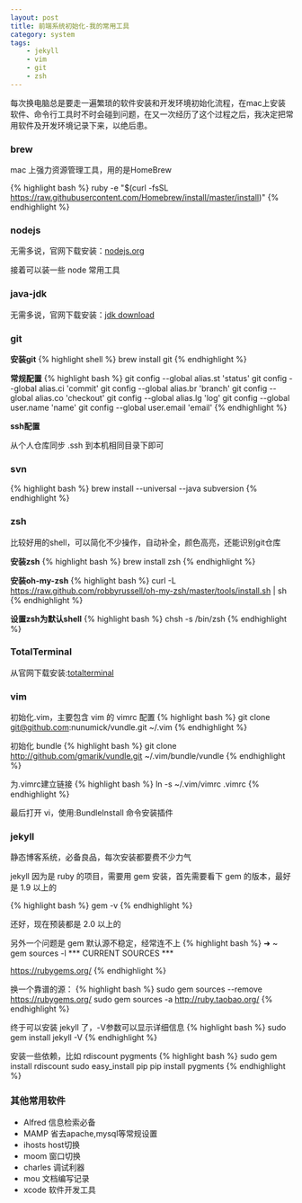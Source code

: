 ```yaml
---
layout: post
title: 前端系统初始化-我的常用工具
category: system
tags:
    - jekyll
    - vim
    - git
    - zsh
---
```


每次换电脑总是要走一遍繁琐的软件安装和开发环境初始化流程，在mac上安装软件、命令行工具时不时会碰到问题，在又一次经历了这个过程之后，我决定把常用软件及开发环境记录下来，以绝后患。

### brew

mac 上强力资源管理工具，用的是HomeBrew

{% highlight bash %}
ruby -e "$(curl -fsSL https://raw.githubusercontent.com/Homebrew/install/master/install)"
{% endhighlight %}

### nodejs

无需多说，官网下载安装：[nodejs.org](http://nodejs.org/download/)

接着可以装一些 node 常用工具

### java-jdk

无需多说，官网下载安装：[jdk download](http://www.oracle.com/technetwork/cn/java/javase/downloads/index.html)

### git

**安装git**
{% highlight shell %}
brew install git
{% endhighlight %}

**常规配置**
{% highlight bash %}
git config --global alias.st 'status'
git config --global alias.ci 'commit'
git config --global alias.br 'branch'
git config --global alias.co 'checkout'
git config --global alias.lg 'log'
git config --global user.name 'name'
git config --global user.email 'email'
{% endhighlight %}

**ssh配置**

从个人仓库同步 .ssh 到本机相同目录下即可

### svn

{% highlight bash %}
brew install --universal --java subversion
{% endhighlight %}

### zsh

比较好用的shell，可以简化不少操作，自动补全，颜色高亮，还能识别git仓库

**安装zsh**
{% highlight bash %}
brew install zsh
{% endhighlight %}

**安装oh-my-zsh**
{% highlight bash %}
curl -L https://raw.github.com/robbyrussell/oh-my-zsh/master/tools/install.sh | sh
{% endhighlight %}

**设置zsh为默认shell**
{% highlight bash %}
chsh -s /bin/zsh
{% endhighlight %}

### TotalTerminal

从官网下载安装:[totalterminal](http://totalterminal.binaryage.com/)

### vim

初始化.vim，主要包含 vim 的 vimrc 配置
{% highlight bash %}
git clone git@github.com:nunumick/vundle.git ~/.vim
{% endhighlight %}

初始化 bundle
{% highlight bash %}
git clone http://github.com/gmarik/vundle.git ~/.vim/bundle/vundle
{% endhighlight %}

为.vimrc建立链接
{% highlight bash %}
ln -s ~/.vim/vimrc .vimrc
{% endhighlight %}

最后打开 vi，使用:BundleInstall 命令安装插件

### jekyll

静态博客系统，必备良品，每次安装都要费不少力气

jekyll 因为是 ruby 的项目，需要用 gem 安装，首先需要看下 gem 的版本，最好是 1.9 以上的

{% highlight bash %}
gem -v
{% endhighlight %}

还好，现在预装都是 2.0 以上的

另外一个问题是 gem 默认源不稳定，经常连不上
{% highlight bash %}
➜  ~  gem sources -l
*** CURRENT SOURCES ***

https://rubygems.org/
{% endhighlight %}

换一个靠谱的源：
{% highlight bash %}
sudo gem sources --remove https://rubygems.org/
sudo gem sources -a http://ruby.taobao.org/
{% endhighlight %}

终于可以安装 jekyll 了，-V参数可以显示详细信息
{% highlight bash %}
sudo gem install jekyll -V
{% endhighlight %}

安装一些依赖，比如 rdiscount pygments
{% highlight bash %}
sudo gem install rdiscount
sudo easy_install pip
pip install pygments
{% endhighlight %}


### 其他常用软件

* Alfred 信息检索必备
* MAMP 省去apache,mysql等常规设置
* ihosts host切换
* moom 窗口切换
* charles 调试利器
* mou 文档编写记录
* xcode 软件开发工具

